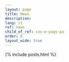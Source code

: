 ```yaml
---
layout: page
title: News
description: 
lang: it
ref: news
child_of_ref: cos-e-pago-pa
order: 6
layout_wide: true
---
```


<main class="container my-5" markdown="1">
    {% include posts.html %}
</main>
